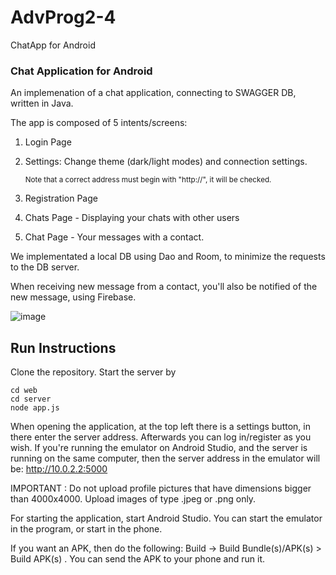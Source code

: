 # AdvProg2-4
ChatApp for Android

### Chat Application for Android

An implemenation of a chat application, connecting to SWAGGER DB, written in Java.

The app is composed of 5 intents/screens:
1) Login Page
2) Settings: Change theme (dark/light modes) and connection settings.
   
   <sub>Note that a correct address must begin with "http://", it will be checked.</sub> 
4) Registration Page
5) Chats Page - Displaying your chats with other users
6) Chat Page - Your messages with a contact.

We implementated a local DB using Dao and Room, to minimize the requests to the DB server.

When receiving new message from a contact, you'll also be notified of the new message, using Firebase.

![image](https://github.com/GLPRL/AdvProg2-4/assets/116657293/a596ddb8-7148-494b-9e3d-e47b3dd4ea0d)


## Run Instructions
Clone the repository.
Start the server by 

```
cd web
cd server
node app.js
```
When opening the application, at the top left there is a settings button, in there enter the server address.
Afterwards you can log in/register as you wish.
If you're running the emulator on Android Studio, and the server is running on the same computer,
then the server address in the emulator will be: http://10.0.2.2:5000

IMPORTANT : Do not upload profile pictures that have dimensions bigger than 4000x4000.
            Upload images of type .jpeg or .png only.

For starting the application, start Android Studio. You can start the emulator in the program,
or start in the phone.

If you want an APK, then do the following: Build -> Build Bundle(s)/APK(s) > Build APK(s) .
You can send the APK to your phone and run it.



